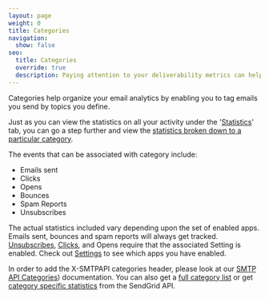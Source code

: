 ```yaml
---
layout: page
weight: 0
title: Categories
navigation:
  show: false
seo:
  title: Categories
  override: true
  description: Paying attention to your deliverability metrics can help optimize your delivery rate and reduce the risk of being seen as a spammer.
---
```


Categories help organize your email analytics by enabling you to tag emails you send by topics you define.

Just as you can view the statistics on all your activity under the '[Statistics]({{root_url}}/help-support/analytics-and-reporting/stats-overview)' tab, you can go a step further and view the [statistics broken down to a particular category]({{root_url}}/help-support/analytics-and-reporting/categories/).

The events that can be associated with category include:

-   Emails sent
-   Clicks
-   Opens
-   Bounces
-   Spam Reports
-   Unsubscribes

The actual statistics included vary depending upon the set of enabled apps. Emails sent, bounces and spam reports will always get tracked. [Unsubscribes]({{root_url}}/help-support/sending-email/subscription-tracking/), [Clicks]({{root_url}}/help-support/analytics-and-reporting/click-tracking/), and Opens require that the associated Setting is enabled. Check out [Settings](https://app.sendgrid.com/settings) to see which apps you have enabled.

In order to add the X-SMTPAPI categories header, please look at our [SMTP API Categories]({{root_url}}/for-developers/sending-email/categories/)) documentation. You can also
get a [full category list]({{root_url}}/for-developers/sending-email/categories#get) or get [category specific statistics](https://sendgrid.com/docs/API_Reference/Web_API_v3/Stats/categories.html) from the SendGrid API.
